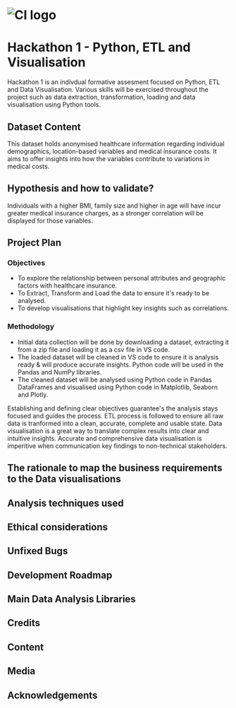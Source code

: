 # ![CI logo](https://codeinstitute.s3.amazonaws.com/fullstack/ci_logo_small.png)

# Hackathon 1 - Python, ETL and Visualisation

Hackathon 1 is an indivdual formative assesment focused on Python, ETL and Data Visualisation. Various skills will be exercised throughout the project such as data extraction, transformation, loading and data visualisation using Python tools. 

## Dataset Content

This dataset holds anonymised healthcare information regarding individual demographics, location-based variables and medical insurance costs. It aims to offer insights into how the variables contribute to variations in medical costs. 

## Hypothesis and how to validate?

Individuals with a higher BMI, family size and higher in age will have incur greater medical insurance charges, as a stronger correlation will be displayed for those variables.

## Project Plan

### Objectives

* To explore the relationship between personal attributes and geographic factors with healthcare insurance.
* To Extract, Transform and Load the data to ensure it's ready to be analysed.
* To develop visualisations that highlight key insights such as correlations.

### Methodology

* Initial data collection will be done by downloading a dataset, extracting it from a zip file and loading it as a csv file in VS code.
* The loaded dataset will be cleaned in VS code to ensure it is analysis ready & will produce accurate insights. Python code will be used in the Pandas and NumPy libraries. 
* The cleaned dataset will be analysed using Python code in Pandas DataFrames and visualised using Python code in Matplotlib, Seaborn and Plotly. 

Establishing and defining clear objectives guarantee's the analysis stays focused and guides the process. ETL process is followed to ensure all raw data is tranformed into a clean, accurate, complete and usable state. Data visualisation is a great way to translate complex results into clear and intuitive insights. Accurate and comprehensive data visualisation is imperitive when communication key findings to non-technical stakeholders. 

## The rationale to map the business requirements to the Data visualisations

## Analysis techniques used

## Ethical considerations

## Unfixed Bugs

## Development Roadmap

## Main Data Analysis Libraries

## Credits

## Content

## Media

## Acknowledgements
